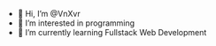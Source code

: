 - 👋 Hi, I’m @VnXvr
- 👀 I’m interested in programming
- 🌱 I’m currently learning Fullstack Web Development

<!---
VnXvr/VnXvr is a ✨ special ✨ repository because its `README.md` (this file) appears on your GitHub profile.
You can click the Preview link to take a look at your changes.
--->
